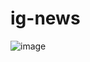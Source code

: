 # ig-news

![image](https://user-images.githubusercontent.com/62350674/162645011-fb75f47a-78f0-48b9-9435-93d7f6516465.png)

